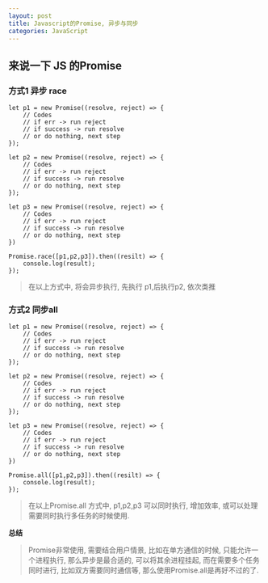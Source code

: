 ```yaml
---
layout: post
title: Javascript的Promise, 异步与同步
categories: JavaScript
---
```



## 来说一下 JS 的Promise

### 方式1  异步 race

```
let p1 = new Promise((resolve, reject) => {
    // Codes
    // if err -> run reject
    // if success -> run resolve
    // or do nothing, next step
});

let p2 = new Promise((resolve, reject) => {
    // Codes
    // if err -> run reject
    // if success -> run resolve
    // or do nothing, next step
});

let p3 = new Promise((resolve, reject) => {
    // Codes
    // if err -> run reject
    // if success -> run resolve
    // or do nothing, next step
})

Promise.race([p1,p2,p3]).then((resilt) => {
    console.log(result);
});

```

> 在以上方式中, 将会异步执行, 先执行 p1,后执行p2, 依次类推

### 方式2 同步all

```
let p1 = new Promise((resolve, reject) => {
    // Codes
    // if err -> run reject
    // if success -> run resolve
    // or do nothing, next step
});

let p2 = new Promise((resolve, reject) => {
    // Codes
    // if err -> run reject
    // if success -> run resolve
    // or do nothing, next step
});

let p3 = new Promise((resolve, reject) => {
    // Codes
    // if err -> run reject
    // if success -> run resolve
    // or do nothing, next step
})

Promise.all([p1,p2,p3]).then((resilt) => {
    console.log(result);
});
```

> 在以上Promise.all 方式中, p1,p2,p3 可以同时执行, 增加效率, 或可以处理需要同时执行多任务的时候使用.

**总结**

> Promise非常使用, 需要结合用户情景, 比如在单方通信的时候, 只能允许一个进程执行, 那么异步是最合适的, 可以将其余进程挂起, 而在需要多个任务同时进行, 比如双方需要同时通信等, 那么使用Promise.all是再好不过的了.